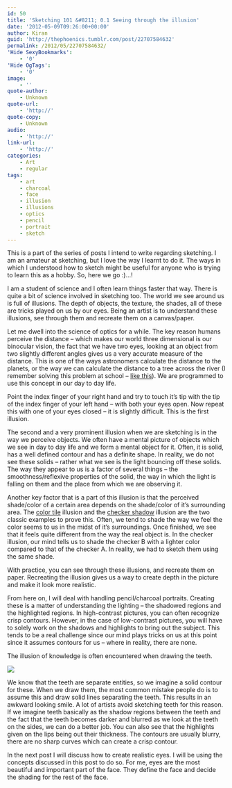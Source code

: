 ```yaml
---
id: 50
title: 'Sketching 101 &#8211; 0.1 Seeing through the illusion'
date: '2012-05-09T09:26:00+00:00'
author: Kiran
guid: 'http://thephoenics.tumblr.com/post/22707584632'
permalink: /2012/05/22707584632/
'Hide SexyBookmarks':
    - '0'
'Hide OgTags':
    - '0'
image:
    - ''
quote-author:
    - Unknown
quote-url:
    - 'http://'
quote-copy:
    - Unknown
audio:
    - 'http://'
link-url:
    - 'http://'
categories:
    - Art
    - regular
tags:
    - art
    - charcoal
    - face
    - illusion
    - illusions
    - optics
    - pencil
    - portrait
    - sketch
---
```


This is a part of the series of posts I intend to write regarding sketching. I am an amateur at sketching, but I love the way I learnt to do it. The ways in which I understood how to sketch might be useful for anyone who is trying to learn this as a hobby. So, here we go :)…!

I am a student of science and I often learn things faster that way. There is quite a bit of science involved in sketching too. The world we see around us is full of illusions. The depth of objects, the texture, the shades, all of these are tricks played on us by our eyes. Being an artist is to understand these illusions, see through them and recreate them on a canvas/paper.

Let me dwell into the science of optics for a while. The key reason humans perceive the distance – which makes our world three dimensional is our binocular vision, the fact that we have two eyes, looking at an object from two slightly different angles gives us a very accurate measure of the distance. This is one of the ways astronomers calculate the distance to the planets, or the way we can calculate the distance to a tree across the river (I remember solving this problem at school – [like this](http://www.unm.edu/~astro1/101lab/lab4/lab4_B.html)). We are programmed to use this concept in our day to day life.

Point the index finger of your right hand and try to touch it’s tip with the tip of the index finger of your left hand – with both your eyes open. Now repeat this with one of your eyes closed – it is slightly difficult. This is the first illusion.

The second and a very prominent illusion when we are sketching is in the way we perceive objects. We often have a mental picture of objects which we see in day to day life and we form a mental object for it. Often, it is solid, has a well defined contour and has a definite shape. In reality, we do not see these solids – rather what we see is the light bouncing off these solids. The way they appear to us is a factor of several things – the smoothness/reflexive properties of the solid, the way in which the light is falling on them and the place from which we are observing it.

Another key factor that is a part of this illusion is that the perceived shade/color of a certain area depends on the shade/color of it’s surrounding area. The [color tile](http://www.moillusions.com/2008/02/color-tile-illusion-new-aspect.html "Color Tile Illusion") illusion and the [checker shadow](http://web.mit.edu/persci/people/adelson/checkershadow_illusion.html "Checker Shadow Illusion") illusion are the two classic examples to prove this. Often, we tend to shade the way we feel the color seems to us in the midst of it’s surroundings. Once finished, we see that it feels quite different from the way the real object is. In the checker illusion, our mind tells us to shade the checker B with a lighter color compared to that of the checker A. In reality, we had to sketch them using the same shade.

With practice, you can see through these illusions, and recreate them on paper. Recreating the illusion gives us a way to create depth in the picture and make it look more realistic.

From here on, I will deal with handling pencil/charcoal portraits. Creating these is a matter of understanding the lighting – the shadowed regions and the highlighted regions. In high-contrast pictures, you can often recognize crisp contours. However, in the case of low-contrast pictures, you will have to solely work on the shadows and highlights to bring out the subject. This tends to be a real challenge since our mind plays tricks on us at this point since it assumes contours for us – where in reality, there are none.

The illusion of knowledge is often encountered when drawing the teeth.

![](http://farm9.staticflickr.com/8157/7163471360_4f11799499_b.jpg)

We know that the teeth are separate entities, so we imagine a solid contour for these. When we draw them, the most common mistake people do is to assume this and draw solid lines separating the teeth. This results in an awkward looking smile. A lot of artists avoid sketching teeth for this reason. If we imagine teeth basically as the shadow regions between the teeth and the fact that the teeth becomes darker and blurred as we look at the teeth on the sides, we can do a better job. You can also see that the highlights given on the lips being out their thickness. The contours are usually blurry, there are no sharp curves which can create a crisp contour.

In the next post I will discuss how to create realistic eyes. I will be using the concepts discussed in this post to do so. For me, eyes are the most beautiful and important part of the face. They define the face and decide the shading for the rest of the face.